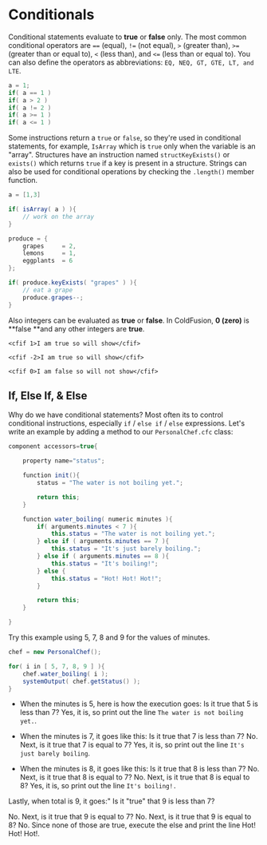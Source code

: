 # Conditionals

Conditional statements evaluate to **true** or **false** only. The most common conditional operators are `==` (equal), `!=` (not equal), `>` (greater than), `>=` (greater than or equal to), `<` (less than), and `<=` (less than or equal to). You can also define the operators as abbreviations: `EQ, NEQ, GT, GTE, LT, and LTE`. 

```java
a = 1;
if( a == 1 )
if( a > 2 )
if( a != 2 )
if( a >= 1 )
if( a <= 1 )
```

Some instructions return a `true` or `false`, so they're used in conditional statements, for example, `IsArray` which is `true` only when the variable is an "array". Structures have an instruction named `structKeyExists()` or `exists()` which returns `true` if a key is present in a structure.  Strings can also be used for conditional operations by checking the `.length()` member function.

```java
a = [1,3]

if( isArray( a ) ){
    // work on the array
}

produce = {
    grapes     = 2,
    lemons     = 1,
    eggplants  = 6
};

if( produce.keyExists( "grapes" ) ){
    // eat a grape
    produce.grapes--;
}
```

Also integers can be evaluated as **true** or **false**. In ColdFusion, **0 (zero)** is **false **and any other integers are **true**.

```
<cfif 1>I am true so will show</cfif>

<cfif -2>I am true so will show</cfif>

<cfif 0>I am false so will not show</cfif>
```

## If, Else If, & Else

Why do we have conditional statements? Most often its to control conditional instructions, especially `if` / `else if` / `else` expressions. Let's write an example by adding a method to our `PersonalChef.cfc` class:


```java
component accessors=true{

	property name="status";

	function init(){
		status = "The water is not boiling yet.";

		return this;
	}

	function water_boiling( numeric minutes ){
		if( arguments.minutes < 7 ){
			this.status = "The water is not boiling yet.";
		} else if ( arguments.minutes == 7 ){
			this.status = "It's just barely boiling.";
		} else if ( arguments.minutes == 8 ){
			this.status = "It's boiling!";
		} else {
			this.status = "Hot! Hot! Hot!";
		}

		return this;
	}

}
```

Try this example using 5, 7, 8 and 9 for the values of minutes.

```java
chef = new PersonalChef();

for( i in [ 5, 7, 8, 9 ] ){
	chef.water_boiling( i );
	systemOutput( chef.getStatus() );
}
```

* When the minutes is 5, here is how the execution goes: Is it true that 5 is less than 7? Yes, it is, so print out the line `The water is not boiling yet.`.

* When the minutes is 7, it goes like this: Is it true that 7 is less than 7? No. Next, is it true that 7 is equal to 7? Yes, it is, so print out the line `It's just barely boiling`.

* When the minutes is 8, it goes like this: Is it true that 8 is less than 7? No. Next, is it true that 8 is equal to 7? No. Next, is it true that 8 is equal to 8? Yes, it is, so print out the line `It's boiling!.`

Lastly, when total is 9, it goes:" Is it "true" that 9 is less than 7?

No. Next, is it true that 9 is equal to 7? No. Next, is it true that 9 is equal to 8? No. Since none of those are true, execute the else and print the line Hot! Hot! Hot!.